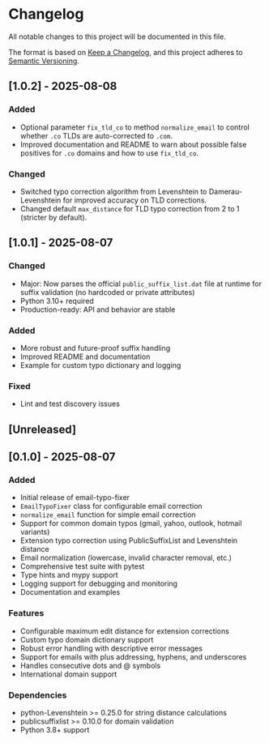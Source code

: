 # Changelog

All notable changes to this project will be documented in this file.

The format is based on [Keep a Changelog](https://keepachangelog.com/en/1.0.0/),
and this project adheres to [Semantic Versioning](https://semver.org/spec/v2.0.0.html).


## [1.0.2] - 2025-08-08

### Added
- Optional parameter `fix_tld_co` to method `normalize_email` to control whether `.co` TLDs are auto-corrected to `.com`.
- Improved documentation and README to warn about possible false positives for `.co` domains and how to use `fix_tld_co`.

### Changed
- Switched typo correction algorithm from Levenshtein to Damerau-Levenshtein for improved accuracy on TLD corrections.
- Changed default `max_distance` for TLD typo correction from 2 to 1 (stricter by default).


## [1.0.1] - 2025-08-07

### Changed
- Major: Now parses the official `public_suffix_list.dat` file at runtime for suffix validation (no hardcoded or private attributes)
- Python 3.10+ required
- Production-ready: API and behavior are stable

### Added
- More robust and future-proof suffix handling
- Improved README and documentation
- Example for custom typo dictionary and logging

### Fixed
- Lint and test discovery issues


## [Unreleased]

## [0.1.0] - 2025-08-07

### Added
- Initial release of email-typo-fixer
- `EmailTypoFixer` class for configurable email correction
- `normalize_email` function for simple email correction
- Support for common domain typos (gmail, yahoo, outlook, hotmail variants)
- Extension typo correction using PublicSuffixList and Levenshtein distance
- Email normalization (lowercase, invalid character removal, etc.)
- Comprehensive test suite with pytest
- Type hints and mypy support
- Logging support for debugging and monitoring
- Documentation and examples

### Features
- Configurable maximum edit distance for extension corrections
- Custom typo domain dictionary support
- Robust error handling with descriptive error messages
- Support for emails with plus addressing, hyphens, and underscores
- Handles consecutive dots and @ symbols
- International domain support

### Dependencies
- python-Levenshtein >= 0.25.0 for string distance calculations
- publicsuffixlist >= 0.10.0 for domain validation
- Python 3.8+ support
